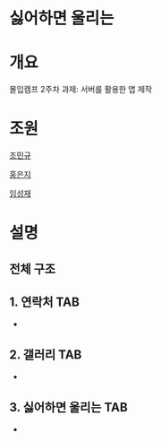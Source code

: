 싫어하면 울리는
=============
# 개요

몰입캠프 2주차 과제: 서버를 활용한 앱 제작

# 조원

[조민규](https://github.com/Mingyu-Lucif)

[홍은지](https://github.com/eunzihong)

[임성재](https://github.com/imsj114)

# 설명

## 전체 구조



## 1. 연락처 TAB

- 

## 2. 갤러리 TAB

- 

## 3.  싫어하면 울리는 TAB

- 